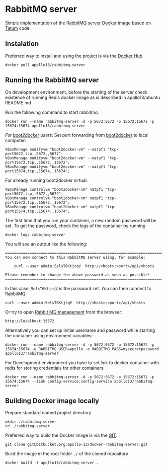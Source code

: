 # RabbitMQ server #

Simple implementation of the [RabbitMQ server](https://www.rabbitmq.com) [Docker](https://www.docker.com) image based on [Tatum](https://github.com/tutumcloud/tutum-docker-rabbitmq) code.

## Instalation ##

Preferred way to install and using the project is via the [Docker Hub](https://hub.docker.com).

    docker pull apollo13/rabbitmq-server

## Running the RabbitMQ server ##

On development environment, before the starting of the server check existence of running Redis docker image as is described in apollo13/ubuntu README.md

Run the following command to start rabbitmq:

    docker run --name rabbitmq-server -d -p 5672:5672 -p 15672:15672 -p 15674:15674 apollo13/rabbitmq-server

*For [boot2docker](https://github.com/boot2docker/boot2docker-cli) users*: Set port forwarding from [boot2docker](https://github.com/boot2docker/boot2docker/blob/master/doc/WORKAROUNDS.md) to local computer:

    VBoxManage modifyvm "boot2docker-vm" --natpf1 "tcp-port5672,tcp,,5672,,5672";
    VBoxManage modifyvm "boot2docker-vm" --natpf1 "tcp-port15672,tcp,,15672,,15672";
    VBoxManage modifyvm "boot2docker-vm" --natpf1 "tcp-port15674,tcp,,15674,,15674";

For already running boot2docker virtual:

    VBoxManage controlvm "boot2docker-vm" natpf1 "tcp-port5672,tcp,,5672,,5672";
    VBoxManage controlvm "boot2docker-vm" natpf1 "tcp-port15672,tcp,,15672,,15672";
    VBoxManage controlvm "boot2docker-vm" natpf1 "tcp-port15674,tcp,,15674,,15674";

The first time that you run your container, a new random password will be set.
To get the password, check the logs of the container by running:

    docker logs rabbitmq-server

You will see an output like the following:

    ========================================================================
    You can now connect to this RabbitMQ server using, for example:

        curl --user admin:5elsT6KtjrqV  http://<host>:<port>/api/vhosts

    Please remember to change the above password as soon as possible!
    ========================================================================

In this case, `5elsT6KtjrqV` is the password set.
You can then connect to RabbitMQ:

    curl --user admin:5elsT6KtjrqV  http://<host>:<port>/api/vhosts

Or try to open [Rabbit MQ management](https://www.rabbitmq.com/management.html) from the browser:

    http://localhost:15672

Alternatively you can set up initial username and password while starting the container using environment variables:

    docker run --name rabbitmq-server -d -p 5672:5672 -p 15672:15672 -p 15674:15674 -e RABBITMQ_USER=apollo -e RABBITMQ_PASS=mysecretpassword apollo13/rabbitmq-server

For Development environment you have to set link to docker container with redis for storing credentials for other containers

    docker run --name rabbitmq-server -d -p 5672:5672 -p 15672:15672 -p 15674:15674 --link config-service:config-service apollo13/rabbitmq-server


## Building Docker image locally

Prepare standard named project directory

    mkdir ./rabbitmq-server
    cd ./rabbitmq-server

Preferred way to build the Docker image is via the [GIT](http://git-scm.com).

    git clone git@bitbucket.org:apollo-13/docker-rabbitmq-server.git

Build the image in the root folder `./` of the cloned repository

    docker build -t apollo13/rabbitmq-server .
